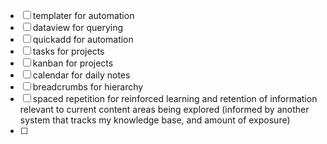 - [ ] templater for automation
- [ ] dataview for querying 
- [ ] quickadd for automation
- [ ] tasks for projects
- [ ] kanban for projects
- [ ] calendar for daily notes
- [ ] breadcrumbs for hierarchy 
- [ ] spaced repetition for reinforced learning and retention of information relevant to current content areas being explored (informed by another system that tracks my knowledge base, and amount of exposure)
- [ ] 